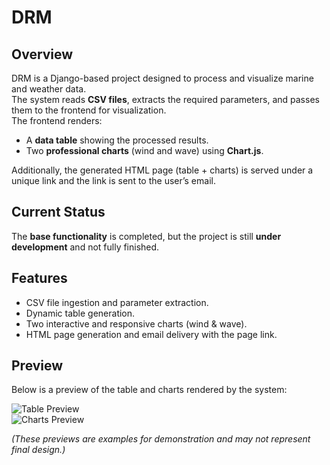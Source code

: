 # DRM

## Overview
DRM is a Django-based project designed to process and visualize marine and weather data.  
The system reads **CSV files**, extracts the required parameters, and passes them to the frontend for visualization.  
The frontend renders:
- A **data table** showing the processed results.  
- Two **professional charts** (wind and wave) using **Chart.js**.  

Additionally, the generated HTML page (table + charts) is served under a unique link and the link is sent to the user’s email.  

## Current Status
The **base functionality** is completed, but the project is still **under development** and not fully finished.  

## Features
- CSV file ingestion and parameter extraction.  
- Dynamic table generation.  
- Two interactive and responsive charts (wind & wave).  
- HTML page generation and email delivery with the page link.  

## Preview
Below is a preview of the table and charts rendered by the system:

![Table Preview](#)  
![Charts Preview](#)  

*(These previews are examples for demonstration and may not represent final design.)*
